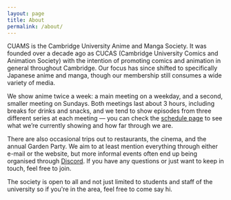 ```yaml
---
layout: page
title: About
permalink: /about/
---
```


CUAMS is the Cambridge University Anime and Manga Society. It was founded over
a decade ago as CUCAS (Cambridge University Comics and Animation Society) with
the intention of promoting comics and animation in general throughout
Cambridge. Our focus has since shifted to specifically Japanese anime and
manga, though our membership still consumes a wide variety of media.

We show anime twice a week: a main meeting on a weekday, and a second, smaller
meeting on Sundays. Both meetings last about 3 hours, including breaks for
drinks and snacks, and we tend to show episodes from three different series at
each meeting — you can check the [schedule page](/schedule) to see what we’re
currently showing and how far through we are.

There are also occasional trips out to restaurants, the cinema, and the annual
Garden Party. We aim to at least mention everything through either e-mail or
the website, but more informal events often end up being organised through
[Discord]({{site.discord_link}}). If you have any questions or just want to
keep in touch, feel free to join.

The society is open to all and not just limited to students and staff of the
university so if you're in the area, feel free to come say hi.
